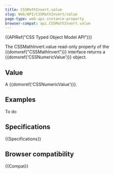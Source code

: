 ```yaml
---
title: CSSMathInvert.value
slug: Web/API/CSSMathInvert/value
page-type: web-api-instance-property
browser-compat: api.CSSMathInvert.value
---
```


{{APIRef("CSS Typed Object Model API")}}

The CSSMathInvert.value read-only property of the
{{domxref("CSSMathInvert")}} interface returns a {{domxref('CSSNumericValue')}} object.

## Value

A {{domxref('CSSNumericValue')}}.

## Examples

To do

## Specifications

{{Specifications}}

## Browser compatibility

{{Compat}}
